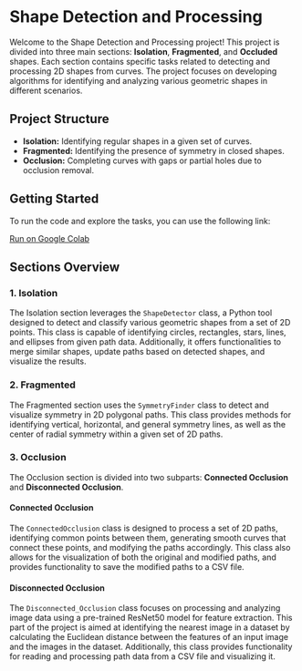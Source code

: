 Shape Detection and Processing
==============================

Welcome to the Shape Detection and Processing project! This project is divided into three main sections: **Isolation**, **Fragmented**, and **Occluded** shapes. Each section contains specific tasks related to detecting and processing 2D shapes from curves. The project focuses on developing algorithms for identifying and analyzing various geometric shapes in different scenarios.

Project Structure
-----------------

-   **Isolation:** Identifying regular shapes in a given set of curves.
-   **Fragmented:** Identifying the presence of symmetry in closed shapes.
-   **Occlusion:** Completing curves with gaps or partial holes due to occlusion removal.

Getting Started
---------------

To run the code and explore the tasks, you can use the following link:

[Run on Google Colab](https://colab.research.google.com/drive/1tm2ybxmG0Pe2BCVxFq2YYwwBEjNdrabn?usp=sharing)

Sections Overview
-----------------

### 1\. Isolation

The Isolation section leverages the `ShapeDetector` class, a Python tool designed to detect and classify various geometric shapes from a set of 2D points. This class is capable of identifying circles, rectangles, stars, lines, and ellipses from given path data. Additionally, it offers functionalities to merge similar shapes, update paths based on detected shapes, and visualize the results.

### 2\. Fragmented

The Fragmented section uses the `SymmetryFinder` class to detect and visualize symmetry in 2D polygonal paths. This class provides methods for identifying vertical, horizontal, and general symmetry lines, as well as the center of radial symmetry within a given set of 2D paths.

### 3\. Occlusion

The Occlusion section is divided into two subparts: **Connected Occlusion** and **Disconnected Occlusion**.

#### **Connected Occlusion**

The `ConnectedOcclusion` class is designed to process a set of 2D paths, identifying common points between them, generating smooth curves that connect these points, and modifying the paths accordingly. This class also allows for the visualization of both the original and modified paths, and provides functionality to save the modified paths to a CSV file.

#### **Disconnected Occlusion**

The `Disconnected_Occlusion` class focuses on processing and analyzing image data using a pre-trained ResNet50 model for feature extraction. This part of the project is aimed at identifying the nearest image in a dataset by calculating the Euclidean distance between the features of an input image and the images in the dataset. Additionally, this class provides functionality for reading and processing path data from a CSV file and visualizing it.
